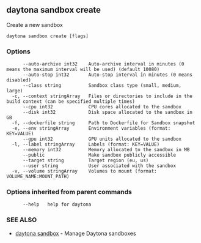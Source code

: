 ## daytona sandbox create

Create a new sandbox

```
daytona sandbox create [flags]
```

### Options

```
      --auto-archive int32    Auto-archive interval in minutes (0 means the maximum interval will be used) (default 10080)
      --auto-stop int32       Auto-stop interval in minutes (0 means disabled)
      --class string          Sandbox class type (small, medium, large)
  -c, --context stringArray   Files or directories to include in the build context (can be specified multiple times)
      --cpu int32             CPU cores allocated to the sandbox
      --disk int32            Disk space allocated to the sandbox in GB
  -f, --dockerfile string     Path to Dockerfile for Sandbox snapshot
  -e, --env stringArray       Environment variables (format: KEY=VALUE)
      --gpu int32             GPU units allocated to the sandbox
  -l, --label stringArray     Labels (format: KEY=VALUE)
      --memory int32          Memory allocated to the sandbox in MB
      --public                Make sandbox publicly accessible
      --target string         Target region (eu, us)
      --user string           User associated with the sandbox
  -v, --volume stringArray    Volumes to mount (format: VOLUME_NAME:MOUNT_PATH)
```

### Options inherited from parent commands

```
      --help   help for daytona
```

### SEE ALSO

- [daytona sandbox](daytona_sandbox.md) - Manage Daytona sandboxes
